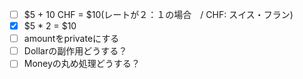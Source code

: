 - [ ] $5 + 10 CHF = $10(レートが２：１の場合　/ CHF: スイス・フラン)
- [x] $5 * 2 = $10
- [ ] amountをprivateにする
- [ ] Dollarの副作用どうする？
- [ ] Moneyの丸め処理どうする？